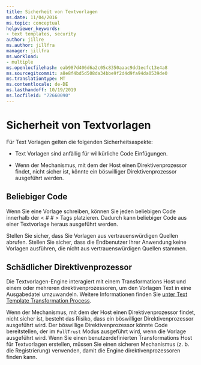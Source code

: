 ```yaml
---
title: Sicherheit von Textvorlagen
ms.date: 11/04/2016
ms.topic: conceptual
helpviewer_keywords:
- text templates, security
author: jillre
ms.author: jillfra
manager: jillfra
ms.workload:
- multiple
ms.openlocfilehash: eab987d406d6a2c05c8350aaac9dd1ecfc13e4a8
ms.sourcegitcommit: a8e8f4bd5d508da34bbe9f2d4d9fa94da0539de0
ms.translationtype: MT
ms.contentlocale: de-DE
ms.lasthandoff: 10/19/2019
ms.locfileid: "72660090"
---
```

# <a name="security-of-text-templates"></a>Sicherheit von Textvorlagen
Für Text Vorlagen gelten die folgenden Sicherheitsaspekte:

- Text Vorlagen sind anfällig für willkürliche Code Einfügungen.

- Wenn der Mechanismus, mit dem der Host einen Direktivenprozessor findet, nicht sicher ist, könnte ein böswilliger Direktivenprozessor ausgeführt werden.

## <a name="arbitrary-code"></a>Beliebiger Code
 Wenn Sie eine Vorlage schreiben, können Sie jeden beliebigen Code innerhalb der \< # # > Tags platzieren. Dadurch kann beliebiger Code aus einer Textvorlage heraus ausgeführt werden.

 Stellen Sie sicher, dass Sie Vorlagen aus vertrauenswürdigen Quellen abrufen. Stellen Sie sicher, dass die Endbenutzer Ihrer Anwendung keine Vorlagen ausführen, die nicht aus vertrauenswürdigen Quellen stammen.

## <a name="malicious-directive-processor"></a>Schädlicher Direktivenprozessor
 Die Textvorlagen-Engine interagiert mit einem Transformations Host und einem oder mehreren direktivenprozessoren, um den Vorlagen Text in eine Ausgabedatei umzuwandeln. Weitere Informationen finden Sie [unter Text Template Transformation Process](../modeling/the-text-template-transformation-process.md).

 Wenn der Mechanismus, mit dem der Host einen Direktivenprozessor findet, nicht sicher ist, besteht das Risiko, dass ein böswilliger Direktivenprozessor ausgeführt wird. Der böswillige Direktivenprozessor könnte Code bereitstellen, der im `FullTrust` Modus ausgeführt wird, wenn die Vorlage ausgeführt wird. Wenn Sie einen benutzerdefinierten Transformations Host für Textvorlagen erstellen, müssen Sie einen sicheren Mechanismus (z. b. die Registrierung) verwenden, damit die Engine direktivenprozessoren finden kann.